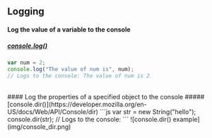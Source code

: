 ## Logging

#### Log the value of a variable to the console
##### [console.log()](https://developer.mozilla.org/en-US/docs/Web/API/Console/log)
```js
var num = 2;
console.log("The value of num is", num);
// Logs to the console: The value of num is 2
```

<br>
#### Log the properties of a specified object to the console
##### [console.dir()](https://developer.mozilla.org/en-US/docs/Web/API/Console/dir) 
```js
var str = new String("hello");
console.dir(str);
// Logs to the console:
```
![console.dir() example](img/console_dir.png)
